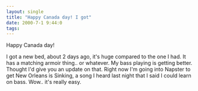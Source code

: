 ```yaml
---
layout: single
title: "Happy Canada day! I got"
date: 2000-7-1 9:44:0
tags: 
---
```


Happy Canada day!

I got a new bed, about 2 days ago, it's huge compared to the one I had. It has a matching armoir thing.. or whatever. My bass playing is getting better. Thought I'd give you an update on that. Right now I'm going into Napster to get New Orleans is Sinking, a song I heard last night that I said I could learn on bass. Wow.. it's really easy.

